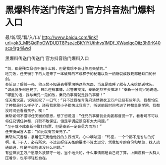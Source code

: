 # 黑爆料传送门传送门 官方抖音热门爆料入口

最/新/观/看/入/口/ http://www.baidu.com/link?url=ok3_Ml5QdPpOWDUDT8PseJcBKYiYUthhvs1MDf_XWaxIqoOiiz3h9rK40scs4rg4&wd

黑爆料传送门传送门 官方抖音热门爆料入口

    “剑，都是残次品也不值什么钱，但是我想不会让陈老失望的。”
    吃完饭，任天衡手下的人送来了一本破碎的不成样子的秘籍以及一柄断裂成数截都是缺口的长剑。
    秦斩见了眼前一亮，他正愁不知道去哪里淘换这些东西，当真是瞌睡了就有人来给他送枕头。
    “如此就多谢任兄了，日后但有事情，尽管来找我，秦斩定然不会推辞！”秦斩十分高兴地说道。
    “哪里的话，我与秦兄一见如故，秦兄的事情就是我的事情！”
    任天衡说道，说完长叹了一口气：“只不过我在青海府淡然锦衣卫万户已经有些年头，我都怕忘了神都是什么样子了，还有我家那小子都快比我高了，听说前段时间考进了神都皇家学院，我都没时间去看看孩子，唉！”
    秦斩如何不懂得任天衡的意思，想了想说道：“任兄的事情我会向姜都督提一下，看看可不可以将任兄调任神都，升职不敢保证，但是平调应该没有太大问题。”
    “至于成不成秦斩不敢打包票，但是秦斩一定会尽力而为！”
    任天衡闻言大喜：“如此就有劳秦兄了。”
    秦斩从天香楼，拿着任天衡给他找的东西出来，心中嘀咕道：“玛德，一个个都不是省油的灯啊，礼下于人，必有所求，不过还好任天衡的要求不算太过分，凭我如今的身份和地位，找人疏通疏通，只是平调应该没什么问题。”
    有些锦衣卫万户愿意外放镇守一地，当个地头蛇，什么事情都是自己说了算，上面没有一大群人压着你，也乐得轻松自在。
